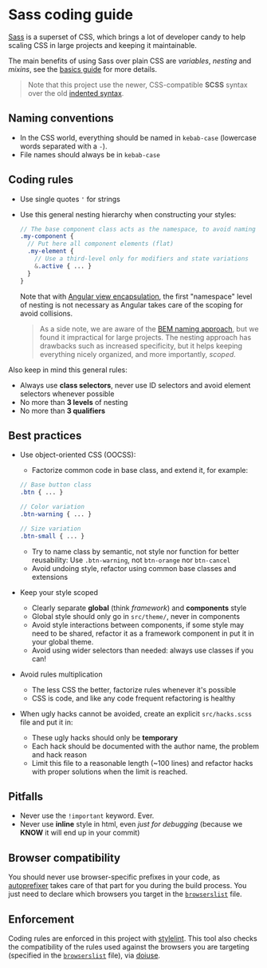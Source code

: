 # Sass coding guide

[Sass](http://sass-lang.com) is a superset of CSS, which brings a lot of developer candy to help scaling CSS in large
projects and keeping it maintainable.

The main benefits of using Sass over plain CSS are _variables_, _nesting_ and _mixins_, see the
[basics guide](http://sass-lang.com/guide) for more details.

> Note that this project use the newer, CSS-compatible **SCSS** syntax over the old
> [indented syntax](http://sass-lang.com/documentation/file.INDENTED_SYNTAX.html).

## Naming conventions

- In the CSS world, everything should be named in `kebab-case` (lowercase words separated with a `-`).
- File names should always be in `kebab-case`

## Coding rules

- Use single quotes `'` for strings
- Use this general nesting hierarchy when constructing your styles:

  ```scss
  // The base component class acts as the namespace, to avoid naming and style collisions
  .my-component {
    // Put here all component elements (flat)
    .my-element {
      // Use a third-level only for modifiers and state variations
      &.active { ... }
    }
  }
  ```

  Note that with
  [Angular view encapsulation](https://angular.io/docs/ts/latest/guide/component-styles.html#!#view-encapsulation),
  the first "namespace" level of nesting is not necessary as Angular takes care of the scoping for avoid collisions.

  > As a side note, we are aware of the [BEM naming approach](https://en.bem.info/tools/bem/bem-naming/), but we found
  > it impractical for large projects. The nesting approach has drawbacks such as increased specificity, but it helps
  > keeping everything nicely organized, and more importantly, _scoped_.

Also keep in mind this general rules:

- Always use **class selectors**, never use ID selectors and avoid element selectors whenever possible
- No more than **3 levels** of nesting
- No more than **3 qualifiers**

## Best practices

- Use object-oriented CSS (OOCSS):

  - Factorize common code in base class, and extend it, for example:

  ```scss
  // Base button class
  .btn { ... }

  // Color variation
  .btn-warning { ... }

  // Size variation
  .btn-small { ... }
  ```

  - Try to name class by semantic, not style nor function for better reusability:
    Use `.btn-warning`, not `btn-orange` nor `btn-cancel`
  - Avoid undoing style, refactor using common base classes and extensions

- Keep your style scoped

  - Clearly separate **global** (think _framework_) and **components** style
  - Global style should only go in `src/theme/`, never in components
  - Avoid style interactions between components, if some style may need to be shared, refactor it as a framework
    component in put it in your global theme.
  - Avoid using wider selectors than needed: always use classes if you can!

- Avoid rules multiplication

  - The less CSS the better, factorize rules whenever it's possible
  - CSS is code, and like any code frequent refactoring is healthy

- When ugly hacks cannot be avoided, create an explicit `src/hacks.scss` file and put it in:
  - These ugly hacks should only be **temporary**
  - Each hack should be documented with the author name, the problem and hack reason
  - Limit this file to a reasonable length (~100 lines) and refactor hacks with proper solutions when the limit is
    reached.

## Pitfalls

- Never use the `!important` keyword. Ever.
- Never use **inline** style in html, even _just for debugging_ (because we **KNOW** it will end up in your commit)

## Browser compatibility

You should never use browser-specific prefixes in your code, as [autoprefixer](https://github.com/postcss/autoprefixer)
takes care of that part for you during the build process.
You just need to declare which browsers you target in the [`browserslist`](https://github.com/ai/browserslist) file.

## Enforcement

Coding rules are enforced in this project with [stylelint](https://stylelint.io).
This tool also checks the compatibility of the rules used against the browsers you are targeting (specified in the
[`browserslist`](https://github.com/ai/browserslist) file), via [doiuse](https://github.com/anandthakker/doiuse).
